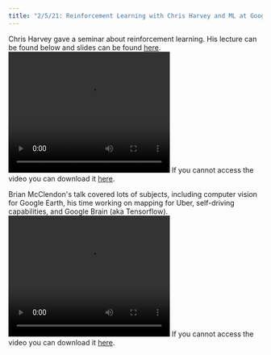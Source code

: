 ```yaml
---
title: "2/5/21: Reinforcement Learning with Chris Harvey and ML at Google and Uber with Brian McClendon"
---
```


Chris Harvey gave a seminar about reinforcement learning. His lecture can be found below and slides can be found [here](../../../assets/SpringKickoff21/ReinforcementLearning.pdf).
<video width="320" height="240" controls
src="../../../assets/SpringKickoff21/ReinforcementLearning.mp4">
Your browser does not support the video tag.
</video>
If you cannot access the video you can download it <a href="">here</a>.

Brian McClendon's talk covered lots of subjects, including computer vision for Google Earth, his time working on mapping for Uber, self-driving capabilities, and Google Brain (aka Tensorflow).
<video width="320" height="240" controls
src="../../../assets/SpringKickoff21/MLGoogleEarth.mp4">
Your browser does not support the video tag.
</video>
If you cannot access the video you can download it <a href="">here</a>.
